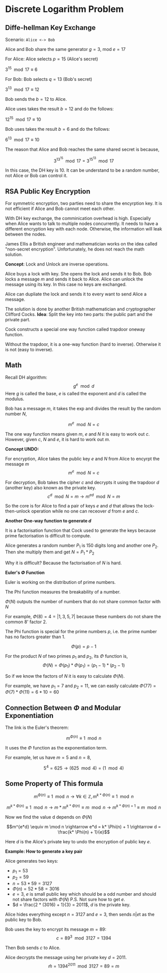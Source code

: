 # Discrete Logarithm Problem

## Diffe-hellman Key Exchange

Scenario: <code>Alice <-> Bob</code>

Alice and Bob share the same generator $g = 3$, mod $e = 17$

For Alice:
Alice selects $p = 15$ (Alice's secret)

$3 ^ {15} \mod 17 \equiv 6$

For Bob: 
Bob selects $q = 13$ (Bob's secret)

$3 ^ {13} \mod 17 \equiv 12$

Bob sends the $b = 12$ to Alice. 

Alice uses takes the result $b = 12$ and do the follows:

$12^{15} \mod 17 \equiv 10$

Bob uses takes the result $b = 6$ and do the follows:

$6^{13} \mod 17 \equiv 10$

The reason that Alice and Bob reaches the same shared secret is because,

$$3^{13^{15}} \mod 17 = 3^{15^{13}} \mod 17$$

In this case, the DH key is $10$. It can be understand to be a random number, not Alice or Bob can control it.  

## RSA Public Key Encryption

For symmetric encryption, two parties need to share the encyrption key. 
It is not efficient if Alice and Bob cannot meet each other. 

With DH key exchange, the comminication overhead is high. Especially when Alice wants to talk to multiple nodes concurrently. It needs to have a different encryption key with each node. Otherwise, the information will leak between the nodes. 

James Ellis a British engineer and mathematician works on the idea called "non-secret encryption". Unfortunately, he does not reach the math solution. 

**Concept**: Lock and Unlock are inverse operations.

Alice buys a lock with key. She opens the lock and sends it to Bob. Bob locks a message $m$ and sends it back to Alice. Alice can unlock the message using its key. In this case no keys are exchanged. 

Alice can dupliate the lock and sends it to every want to send Alice a message. 

The solution is done by another British mathematician and cryptographer Clifford Cocks.
**Idea**: Split the key into two parts: the public part and the private part. 

Cock constructs a special one way function called trapdoor oneway function. 

Without the trapdoor, it is a one-way function (hard to inverse). Otherwise it is not (easy to inverse). 

## Math

Recall DH algorithm:
$$g ^ e \mod d$$
Here $g$ is called the base, $e$ is called the exponent and $d$ is called the modulus.

Bob has a message $m$, it takes the exp and divides the result by the random number $N$, 

$$m^e \mod N = c$$

The one way function means given $m$, $e$ and $N$ it is easy to work out $c$. However, given $c$, $N$ and $e$, it is hard to work out $m$.

**Concept UNDO:**

For encryption, Alice takes the public key $e$ and $N$ from Alice to encyrpt the message $m$
$$m^e \mod N = c$$

For decryption, Bob takes the cipher $c$ and decrypts it using the trapdoor $d$ (another key) also known as the private key. 
$$c^d \mod N = m \rightarrow m^{ed} \mod N = m$$

So the core is for Alice to find a pair of keys $e$ and $d$ that allows the lock-then-unlock operation while no one can receover $d$ from $e$ and $c$. 

**Another One-way function to generate $d$**

It is a factorisation function that Cock used to generate the keys because prime factorisation is difficult to compute. 

Alice generates a random number $P_1$ is 150 digits long and another one $P_2$. Then she multiply them and get $N = P_1 * P_2$

Why it is difficult? Because the factorisation of $N$ is hard. 

**Euler's $\Phi$ Function**

Euler is working on the distribution of prime numbers. 

The Phi function measures the breakability of a number. 

$\Phi(N)$ outputs the number of numbers that do not share common factor with $N$

For example, $\Phi(8) = 4 = |1, 3, 5, 7|$ because these numbers do not share the common 8' factor 2.

The Phi function is special for the prime numbers $p$, i.e. the prime number has no factors greater than 1. 

$$\Phi(p) = p-1$$

For the product $N$ of two primes $p_1$ and $p_2$, its $\Phi$ function is,
$$\Phi(N) = \Phi(p_1) * \Phi(p_1) = (p_1 - 1) * (p_2 - 1)$$

So if we know the factors of $N$ it is easy to calculate $\Phi(N)$.

For example, we have $p_1 = 7$ and $p_2 = 11$, we can easily calculate $\Phi(77) = \Phi(7) * \Phi(11) = 6 * 10 = 60$

## Connection Between $\Phi$ and Modular Exponentiation

The link is the Euler's theorem: 

$$m^{\Phi(n)} \equiv 1 \mod n$$

It uses the $\Phi$ function as the exponentiation term. 

For example, let us have $m = 5$ and $n = 8$,

$$5^{4} = 625 \rightarrow (625 \mod 4) = (1 \mod 4)$$

## Some Property of This formula

$$m^{\Phi(n)} \equiv 1 \mod n \rightarrow \forall k \in \mathbb{Z}, m^{k*\Phi(n)} \equiv 1 \mod n$$

$$m^{k*\Phi(n)} \equiv 1 \mod n \rightarrow m*m^{k*\Phi(n)} \equiv m \mod n \rightarrow m^{k*\Phi(n)+1} \equiv m \mod n$$

Now we find the value d depends on $\Phi(N)$

$$m^{e*d} \equiv m \mod n \rightarrow e*d = k* \Phi(n) + 1 \rightarrow d = \frac{k* \Phi(n) + 1}{e}$$

Here $d$ is the Alice's private key to undo the encryption of public key $e$.

**Example: How to generate a key pair**

Alice generates two keys:
* $p_1 = 53$
* $p_2 = 59$
* $n = 53*59 = 3127$
* $\Phi(n) = 52*58 = 3016$
* $e = 3$, $e$ is small public key which should be a odd number and should not share factors with $\Phi(N)$ P.S. Not sure how to get $e$.
* $d = \frac{2 * (3016) + 1}{3} = 2011$, $d$ is the private key. 

Alice hides everything except $n = 3127$ and $e = 3$, then sends $n|e$t as the public key to Bob. 

Bob uses the key to encrypt its message $m = 89$:
$$c = 89^{3} \mod 3127 = 1394$$

Then Bob sends $c$ to Alice.

Alice decrypts the message using her private key $d = 2011$.
$$\hat{m} = 1394^{2011} \mod 3127 = 89 = m$$

















